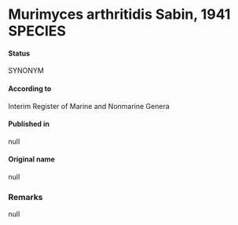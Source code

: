 # Murimyces arthritidis Sabin, 1941 SPECIES

#### Status
SYNONYM

#### According to
Interim Register of Marine and Nonmarine Genera

#### Published in
null

#### Original name
null

### Remarks
null